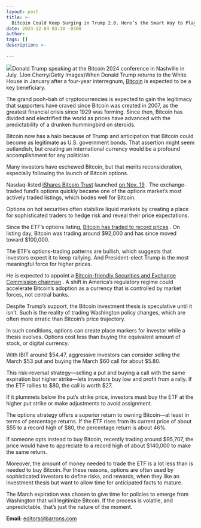 ```yaml
---
layout: post
title: >-
  Bitcoin Could Keep Surging in Trump 2.0. Here’s the Smart Way to Play It.
date: 2024-12-04 03:30 -0500
author: 
tags: []
description: >-
  
---
```

![](https://images.barrons.com/im-08427554/?width=639&height=426)Donald Trump speaking at the Bitcoin 2024 conference in Nashville in July.  (Jon Cherry/Getty Images)When Donald Trump returns to the White House in January after a four-year interregnum, [Bitcoin](/market-data/cryptocurrencies/btcusd?iso=kraken&mod=article_chiclet) is expected to be a key beneficiary.

The grand pooh-bah of cryptocurrencies is expected to gain the legitimacy that supporters have craved since Bitcoin was created in 2007, as the greatest financial crisis since 1929 was forming. Since then, Bitcoin has divided and electrified the world as prices have advanced with the predictability of a drunken hummingbird on steroids.

Bitcoin now has a halo because of Trump and anticipation that Bitcoin could become as legitimate as U.S. government bonds. That assertion might seem outlandish, but creating an international currency would be a profound accomplishment for any politician.

Many investors have eschewed Bitcoin, but that merits reconsideration, especially following the launch of Bitcoin options.

Nasdaq-listed [iShares Bitcoin Trust](/market-data/funds/ibit?mod=article_chiclet) launched [on Nov. 19](https://www.barrons.com/articles/bitcoin-etf-options-ibit-59de7627?mod=article_inline) . The exchange-traded fund’s options quickly became one of the options market’s most actively traded listings, which bodes well for Bitcoin.

Options on hot securities often stabilize liquid markets by creating a place for sophisticated traders to hedge risk and reveal their price expectations.

Since the ETF’s options listing, [Bitcoin has traded to record prices](https://www.barrons.com/articles/why-bitcoin-is-falling-what-to-do-now-39339567?mod=article_inline) . On listing day, Bitcoin was trading around \$92,000 and has since moved toward \$100,000.

The ETF’s options-trading patterns are bullish, which suggests that investors expect it to keep rallying. And President-elect Trump is the most meaningful force for higher prices.

He is expected to appoint a [Bitcoin-friendly Securities and Exchange Commission chairman](https://www.barrons.com/advisor/articles/trump-jay-clayton-us-attorney-03f4c1ca?mod=article_inline) . A shift in America’s regulatory regime could accelerate Bitcoin’s adoption as a currency that is controlled by market forces, not central banks.

Despite Trump’s support, the Bitcoin investment thesis is speculative until it isn’t. Such is the reality of trading Washington policy changes, which are often more erratic than Bitcoin’s price trajectory.

In such conditions, options can create place markers for investor while a thesis evolves. Options cost less than buying the equivalent amount of stock, or digital currency.

With IBIT around \$54.47, aggressive investors can consider selling the March \$53 put and buying the March \$60 call for about \$5.80.

This risk-reversal strategy—selling a put and buying a call with the same expiration but higher strike—lets investors buy low and profit from a rally. If the ETF rallies to \$80, the call is worth \$27.

If it plummets below the put’s strike price, investors must buy the ETF at the higher put strike or make adjustments to avoid assignment.

The options strategy offers a superior return to owning Bitcoin—at least in terms of percentage returns. If the ETF rises from its current price of about \$55 to a record high of \$80, the percentage return is about 46%.

If someone opts instead to buy Bitcoin, recently trading around \$95,707, the price would have to appreciate to a record high of about \$140,000 to make the same return.

Moreover, the amount of money needed to trade the ETF is a lot less than is needed to buy Bitcoin. For these reasons, options are often used by sophisticated investors to define risks, and rewards, when they like an investment thesis but want to allow time for anticipated facts to mature.

The March expiration was chosen to give time for policies to emerge from Washington that will legitimize Bitcoin. If the process is volatile, and unpredictable, that’s just the nature of the moment.

**Email:** [editors@barrons.com](mailto:editors@barrons.com)

